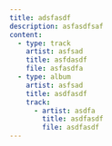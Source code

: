 ```yaml
---
title: adsfasdf
description: asfasdfsaf
content:
  - type: track
    artist: asfsad
    title: asfdasdf
    file: asfasdfa
  - type: album
    artist: asfsad
    title: asdfasdf
    track:
      - artist: asdfa
        title: asdfasdf
        file: asdfasdf
---
```

